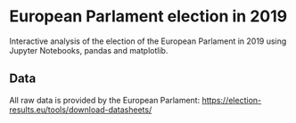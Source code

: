 # European Parlament election in 2019
Interactive analysis of the election of the European Parlament in 2019 using Jupyter Notebooks, pandas and matplotlib.

## Data
All raw data is provided by the European Parlament: https://election-results.eu/tools/download-datasheets/
